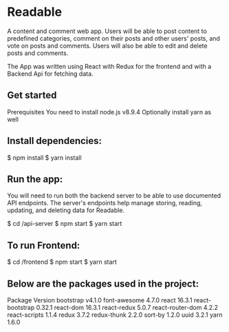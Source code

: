 # Readable
A content and comment web app. Users will be able to post content to predefined categories, comment on their posts and other users' posts, and vote on posts and comments. Users will also be able to edit and delete posts and comments.

The App was written using React with Redux for the frontend and with a Backend Api for fetching data.

## Get started
Prerequisites
You need to install node.js v8.9.4
Optionally install yarn as well

## Install dependencies:
$ npm install
$ yarn install

## Run the app:
You will need to run both the backend server to be able to use documented API endpoints. The server's endpoints help manage storing, reading, updating, and deleting data for Readable.

$ cd <Project directory>/api-server
$ npm start
$ yarn start

## To run Frontend:
$ cd <Project directory>/frontend
$ npm start
$ yarn start


## Below are the packages used in the project:

Package	Version
bootstrap v4.1.0
font-awesome 4.7.0
react 16.3.1
react-bootstrap 0.32.1
react-dom 16.3.1
react-redux 5.0.7
react-router-dom 4.2.2
react-scripts 1.1.4
redux 3.7.2
redux-thunk 2.2.0
sort-by 1.2.0
uuid 3.2.1
yarn 1.6.0
